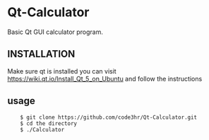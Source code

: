 # Qt-Calculator
Basic Qt GUI  calculator program.

## INSTALLATION
Make sure qt is installed
you can visit https://wiki.qt.io/Install_Qt_5_on_Ubuntu and follow the instructions

## usage
```shell
	$ git clone https://github.com/code3hr/Qt-Calculator.git
	$ cd the directory
	$ ./Calculator
```
